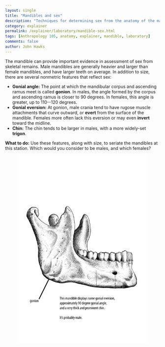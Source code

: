 ```yaml
---
layout: single
title: "Mandibles and sex"
description: "Techniques for determining sex from the anatomy of the mandible."
category: explainer
permalink: /explainer/laboratory/mandible-sex.html
tags: [Anthropology 105, anatomy, explainer, mandible, laboratory]
comments: false
author: John Hawks
---
```



The mandible can provide important evidence in assessment of sex from skeletal remains. Male mandibles are generally heavier and larger than female mandibles, and have larger teeth on average. In addition to size, there are several nonmetric features that reflect sex:

<ul>
<li> <strong>Gonial angle:</strong> The point at which the mandibular corpus and ascending ramus meet is called <strong>gonion</strong>. In males, the angle formed by the corpus and ascending ramus is closer to 90 degrees. In females, this angle is greater, up to 110--120 degrees. </li>

<li> <strong>Gonial eversion:</strong> At gonion, male crania tend to have rugose muscle attachments that curve outward, or <strong>evert</strong> from the surface of the mandible. Females more often lack this eversion or may even <strong>invert</strong> toward the midline. </li>

<li> <strong>Chin:</strong> The chin tends to be larger in males, with a more widely-set <strong>trigon</strong>.</li>


</ul>

<strong>What to do:</strong> Use these features, along with size, to seriate the mandibles at this station. Which would you consider to be males, and which females?


<figure>
<img src="/graphics/mandible_sex_2010.png" />
</figure>



